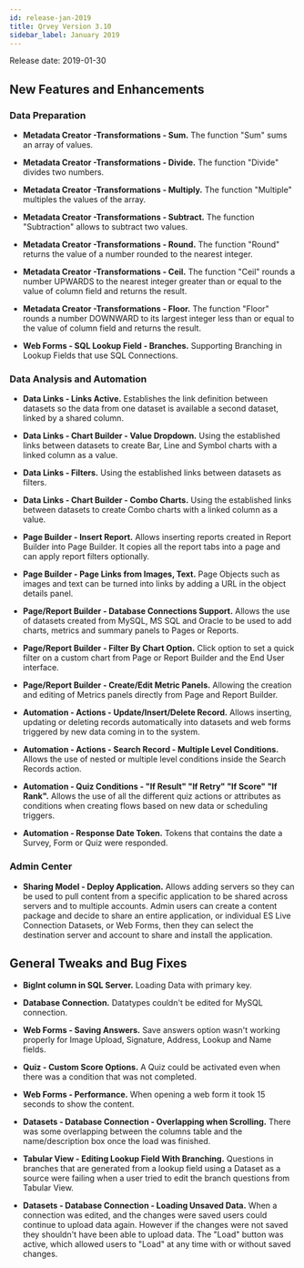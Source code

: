 ```yaml
---
id: release-jan-2019
title: Qrvey Version 3.10
sidebar_label: January 2019
---
```

<div style={{textAlign: "justify"}}/>
Release date: 2019-01-30

## New Features and Enhancements

### Data Preparation

-   **Metadata Creator -Transformations - Sum.** The function "Sum" sums an array of values. 

-   **Metadata Creator -Transformations - Divide.** The function "Divide" divides two numbers.  

-   **Metadata Creator -Transformations - Multiply.** The function "Multiple" multiples the values of the array. 

-   **Metadata Creator -Transformations - Subtract.** The function "Subtraction" allows to subtract two values. 

-   **Metadata Creator -Transformations - Round.** The function "Round" returns the value of a number rounded to the nearest integer. 

-   **Metadata Creator -Transformations - Ceil.** The function "Ceil" rounds a number UPWARDS to the nearest integer greater than or equal to the value of column field and returns the result. 

-   **Metadata Creator -Transformations - Floor.** The function "Floor" rounds a number DOWNWARD to its largest integer less than or equal to the value of column field and returns the result.

-   **Web Forms - SQL Lookup Field - Branches.** Supporting Branching in Lookup Fields that use SQL Connections. 

### Data Analysis and Automation

-   **Data Links - Links Active.** Establishes the link definition between datasets so the data from one dataset is available a second dataset, linked by a shared column. 

-   **Data Links - Chart Builder - Value Dropdown.** Using the established links between datasets to create Bar, Line and Symbol charts with a linked column as a value. 

-   **Data Links - Filters.** Using the established links between datasets as filters. 

-   **Data Links - Chart Builder - Combo Charts.** Using the established links between datasets to create Combo charts with a linked column as a value.

-   **Page Builder - Insert Report.** Allows inserting reports created in Report Builder into Page Builder. It copies all the report tabs into a page and can apply report filters optionally. 

-   **Page Builder - Page Links from Images, Text.** Page Objects such as images and text can be turned into links by adding a URL in the object details panel. 

-   **Page/Report Builder - Database Connections Support.** Allows the use of datasets created from MySQL, MS SQL and Oracle to be used to add charts, metrics and summary panels to Pages or Reports.  

-   **Page/Report Builder - Filter By Chart Option.** Click option to set a quick filter on a custom chart from Page or Report Builder and the End User interface. 

-   **Page/Report Builder - Create/Edit Metric Panels.** Allowing the creation and editing of Metrics panels directly from Page and Report Builder.

-   **Automation - Actions - Update/Insert/Delete Record.** Allows inserting, updating or deleting records automatically into datasets and web forms triggered by new data coming in to the system. 

-   **Automation - Actions - Search Record - Multiple Level Conditions.** Allows the use of nested or multiple level conditions inside the Search Records action. 

-   **Automation - Quiz Conditions - "If Result" "If Retry" "If Score" "If Rank".** Allows the use of all the different quiz actions or attributes as conditions when creating flows based on new data or scheduling triggers. 

-   **Automation - Response Date Token.** Tokens that contains the date a Survey, Form or Quiz were responded.

### Admin Center

-   **Sharing Model - Deploy Application.** Allows adding servers so they can be used to pull content from a specific application to be shared across servers and to multiple accounts. Admin users can create a content package and decide to share an entire application, or individual ES Live Connection Datasets, or Web Forms, then they can select the destination server and account to share and install the application.

## General Tweaks and Bug Fixes

-   **BigInt column in SQL Server.** Loading Data with primary key. 

-   **Database Connection.** Datatypes couldn't be edited for MySQL connection. 

-   **Web Forms - Saving Answers.** Save answers option wasn't working properly for Image Upload, Signature, Address, Lookup and Name fields. 

-   **Quiz - Custom Score Options.** A Quiz could be activated even when there was a condition that was not completed.  

-   **Web Forms - Performance.** When opening  a web form it took 15 seconds to show the content. 

-   **Datasets - Database Connection - Overlapping when Scrolling.** There was some overlapping between the columns table and the name/description box once the load was finished. 

-   **Tabular View - Editing Lookup Field With Branching.** Questions in branches that are generated from a lookup field using a Dataset as a source were failing when a user tried to edit the branch questions from Tabular View.

-   **Datasets - Database Connection - Loading Unsaved Data.** When a connection was edited, and the changes were saved users could continue to upload data again. However if the changes were not saved they shouldn't have been able to upload data. The "Load" button was active, which allowed users to "Load" at any time with or without saved changes.
